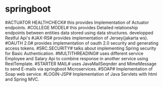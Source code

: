 # springboot
#ACTUATOR HEALTHCHECK# this provides Implementation of Actuator endpoints.
#COLLEGE MODEL# this provides Detailed relationship endpoints between entities data stored using data structures. developped Restful Api's
#JAX-RS# provides implementation of Jersey(jakarta ws).
#OAUTH 2.0# provides implementation of oauth 2.0 security and generating access tokens.
#SRC.SECURITY# talks about implementing Spring security for Basic Authentication.
#MULTITHREADING# uses different service Employee and Salary Api to combine response in another service using RestTemplate.
#STARTER MAIL# uses JavaMailSeqnder and MimeMessage to send E-mails via springboot Microservices.
#SOAP# Implementation of Soap web service.
#LOGIN-JSP# Implementation of Java Servlets with html and Spring MVC.
